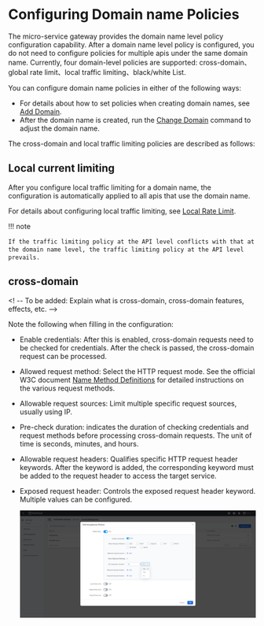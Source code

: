 # Configuring Domain name Policies

The micro-service gateway provides the domain name level policy configuration capability. After a domain name level policy is configured, you do not need to configure policies for multiple apis under the same domain name. Currently, four domain-level policies are supported: cross-domain、global rate limit、local traffic limiting、black/white List.

You can configure domain name policies in either of the following ways:

- For details about how to set policies when creating domain names, see [Add Domain](add-domain.md).
- After the domain name is created, run the [Change Domain](update-domain.md) command to adjust the domain name.

The cross-domain and local traffic limiting policies are described as follows:

## Local current limiting

After you configure local traffic limiting for a domain name, the configuration is automatically applied to all apis that use the domain name.

For details about configuring local traffic limiting, see [Local Rate Limit](../api/api-policy.md#_6).

!!! note

    If the traffic limiting policy at the API level conflicts with that at the domain name level, the traffic limiting policy at the API level prevails.


## cross-domain

<! -- To be added: Explain what is cross-domain, cross-domain features, effects, etc. -->

Note the following when filling in the configuration:

- Enable credentials: After this is enabled, cross-domain requests need to be checked for credentials. After the check is passed, the cross-domain request can be processed.
- Allowed request method: Select the HTTP request mode. See the official W3C document [Name Method Definitions](https://www.rfc-editor.org/rfc/rfc9110.html#name-method-definitions) for detailed instructions on the various request methods.
- Allowable request sources: Limit multiple specific request sources, usually using IP.
- Pre-check duration: indicates the duration of checking credentials and request methods before processing cross-domain requests. The unit of time is seconds, minutes, and hours.
- Allowable request headers: Qualifies specific HTTP request header keywords. After the keyword is added, the corresponding keyword must be added to the request header to access the target service.
- Exposed request header: Controls the exposed request header keyword. Multiple values can be configured.

   ![跨域](./images/cross-domain.png)
